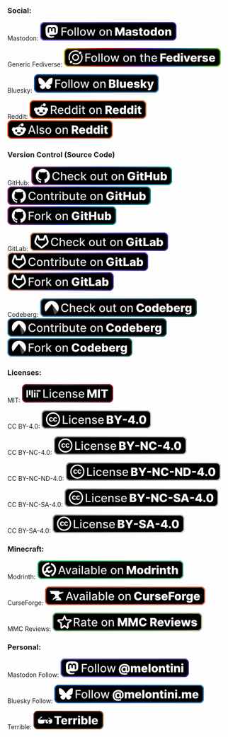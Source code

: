 ### Social:

Mastodon: 
![Follow on Mastodon](https://raw.githubusercontent.com/melontini/mini-badges/main/social/mastodon_follow.svg)

Generic Fediverse: 
![Follow on the Fediverse](https://raw.githubusercontent.com/melontini/mini-badges/main/social/fediverse_follow.svg)

Bluesky:
![Follow on Bluesky](https://raw.githubusercontent.com/melontini/mini-badges/main/social/bluesky_follow.svg)

Reddit:
![Reddit on Reddit](https://raw.githubusercontent.com/melontini/mini-badges/main/social/reddit-on-reddit.svg)
![Also on Reddit](https://raw.githubusercontent.com/melontini/mini-badges/main/social/reddit.svg)

### Version Control (Source Code)

GitHub:
![Check out on GitHub](https://raw.githubusercontent.com/melontini/mini-badges/main/vcs/check-out-on-github.svg)
![Contribute on GitHub](https://raw.githubusercontent.com/melontini/mini-badges/main/vcs/contribute-on-github.svg)
![Fork on GitHub](https://raw.githubusercontent.com/melontini/mini-badges/main/vcs/fork-on-github.svg)

GitLab:
![Check out on GitLab](https://raw.githubusercontent.com/melontini/mini-badges/main/vcs/check-out-on-gitlab.svg)
![Contribute on GitLab](https://raw.githubusercontent.com/melontini/mini-badges/main/vcs/contribute-on-gitlab.svg)
![Fork on GitLab](https://raw.githubusercontent.com/melontini/mini-badges/main/vcs/fork-on-gitlab.svg)

Codeberg:
![Check out on Codeberg](https://raw.githubusercontent.com/melontini/mini-badges/main/vcs/check-out-on-codeberg.svg)
![Contribute on Codeberg](https://raw.githubusercontent.com/melontini/mini-badges/main/vcs/contribute-on-codeberg.svg)
![Fork on Codeberg](https://raw.githubusercontent.com/melontini/mini-badges/main/vcs/fork-on-codeberg.svg)

### Licenses:

MIT: 
![License MIT](https://raw.githubusercontent.com/melontini/mini-badges/main/licenses/MIT.svg)

CC BY-4.0: 
![License CC BY-4.0](https://raw.githubusercontent.com/melontini/mini-badges/main/licenses/cc/CC-BY-4.0.svg)

CC BY-NC-4.0: 
![License CC BY-NC-4.0](https://raw.githubusercontent.com/melontini/mini-badges/main/licenses/cc/CC-BY-NC-4.0.svg)

CC BY-NC-ND-4.0: 
![License CC BY-NC-ND-4.0](https://raw.githubusercontent.com/melontini/mini-badges/main/licenses/cc/CC-BY-NC-ND-4.0.svg)

CC BY-NC-SA-4.0: 
![License CC BY-4.0](https://raw.githubusercontent.com/melontini/mini-badges/main/licenses/cc/CC-BY-NC-SA-4.0.svg)

CC BY-SA-4.0: 
![License CC BY-4.0](https://raw.githubusercontent.com/melontini/mini-badges/main/licenses/cc/CC-BY-SA-4.0.svg)

### Minecraft:

Modrinth: 
![Available on Modrinth](https://raw.githubusercontent.com/melontini/mini-badges/main/minecraft/modrinth.svg)

CurseForge: 
![Available on CurseForge](https://raw.githubusercontent.com/melontini/mini-badges/main/minecraft/curseforge.svg)

MMC Reviews: 
![Rate on MMC Reviews](https://raw.githubusercontent.com/melontini/mini-badges/main/minecraft/mmc-reviews.svg)

### Personal:

Mastodon Follow: 
![Follow @melontini](https://raw.githubusercontent.com/melontini/mini-badges/main/personal/mastodon-melontini.svg)

Bluesky Follow: 
![Follow @melontini.me](https://raw.githubusercontent.com/melontini/mini-badges/main/personal/bluesky-melontini.svg)

Terrible: 
![Terrible](https://raw.githubusercontent.com/melontini/mini-badges/main/personal/terrible.svg)